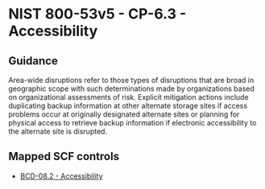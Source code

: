 # NIST 800-53v5 - CP-6.3 - Accessibility
## Guidance
Area-wide disruptions refer to those types of disruptions that are broad in geographic scope with such determinations made by organizations based on organizational assessments of risk. Explicit mitigation actions include duplicating backup information at other alternate storage sites if access problems occur at originally designated alternate sites or planning for physical access to retrieve backup information if electronic accessibility to the alternate site is disrupted.
## Mapped SCF controls
- [BCD-08.2 - Accessibility](../scf/bcd-082-accessibility.md)